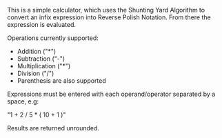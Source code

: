 This is a simple calculator, which uses the Shunting Yard Algorithm to convert an infix expression into Reverse Polish Notation. From there the expression is evaluated.

Operations currently supported:
* Addition ("*")
* Subtraction ("-")
* Multiplication ("*")
* Division ("/")
* Parenthesis are also supported 

Expressions must be entered with each operand/operator separated by a space, e.g:

"1 + 2 / 5 * ( 10 + 1 )"

Results are returned unrounded.
